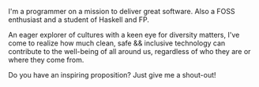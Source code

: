 I'm a programmer on a mission to deliver great software. Also a FOSS enthusiast and a student of Haskell and FP.

An eager explorer of cultures with a keen eye for diversity matters, I've come to realize how much clean, safe && inclusive technology can contribute to the well-being of all around us, regardless of who they are or where they come from.

Do you have an inspiring proposition? Just give me a shout-out!
